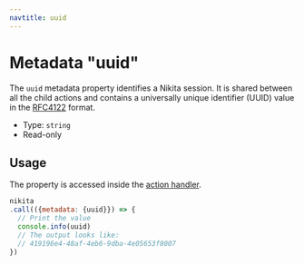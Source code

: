 ```yaml
---
navtitle: uuid
---
```


# Metadata "uuid"

The `uuid` metadata property identifies a Nikita session. It is shared between all the child actions and contains a universally unique identifier (UUID) value in the [RFC4122](https://www.ietf.org/rfc/rfc4122.txt) format.

* Type: `string`
* Read-only

## Usage

The property is accessed inside the [action handler](/current/api/handler/).

```js
nikita
.call(({metadata: {uuid}}) => {
  // Print the value
  console.info(uuid)
  // The output looks like:
  // 419196e4-48af-4eb6-9dba-4e05653f8007
})
```
